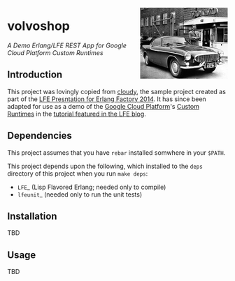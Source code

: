 <a href="resources/images/volvo-p1800-15-large.jpg"><img align="right" style="float: right !important" src="resources/images/volvo-p1800-15-thumb.jpg" /></a>
# volvoshop

*A Demo Erlang/LFE REST App for Google Cloud Platform Custom Runtimes*


## Introduction

This project was lovingly copied from
[cloudy](https://github.com/oubiwann/cloudy),
the sample project created as part of the
[LFE Presntation for Erlang Factory 2014](http://www.erlang-factory.com/sfbay2014/duncan-mcgreggor).
It has since been adapted for use as a demo of the
[Google Cloud Platform](https://cloud.google.com/)'s
[Custom Runtimes](https://cloud.google.com/appengine/docs/managed-vms/custom-runtimes)
in the
[tutorial featured in the LFE blog]().


## Dependencies

This project assumes that you have ``rebar`` installed somwhere in your
``$PATH``.

This project depends upon the following, which installed to the ``deps``
directory of this project when you run ``make deps``:

* `LFE`_ (Lisp Flavored Erlang; needed only to compile)
* `lfeunit`_ (needed only to run the unit tests)


## Installation

TBD


## Usage

TBD
